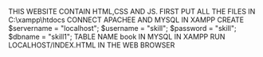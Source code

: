 THIS WEBSITE CONTAIN HTML,CSS AND JS. 
FIRST PUT ALL THE FILES IN C:\xampp\htdocs CONNECT APACHEE AND MYSQL IN XAMPP CREATE $servername = "localhost"; $username = "skill"; $password = "skill"; $dbname = "skill1";
TABLE NAME book 
IN MYSQL IN XAMPP RUN LOCALHOST/INDEX.HTML IN THE WEB BROWSER
